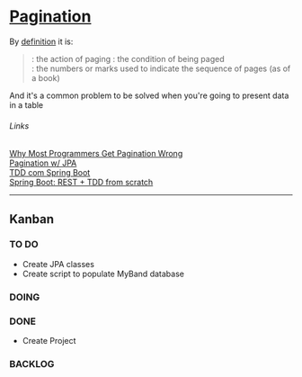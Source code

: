# [Pagination](http://bit.ly/1TyCmqD)      

By [definition](http://bit.ly/2C5zdxN) it is: 
> : the action of paging : the condition of being paged     
> : the numbers or marks used to indicate the sequence of pages (as of a book)    

And it's a common problem to be solved when you're going to present data in a table      

###### Links     

[Why Most Programmers Get Pagination Wrong](http://bit.ly/2HnzP14)     
[Pagination w/ JPA](http://www.baeldung.com/jpa-pagination)      
[TDD com Spring Boot](http://bit.ly/2og6hK0)      
[Spring Boot: REST + TDD from scratch](http://bit.ly/2szbjqE)     

---

## Kanban

### TO DO     

- Create JPA classes
- Create script to populate MyBand database

### DOING

### DONE

- Create Project


### BACKLOG
